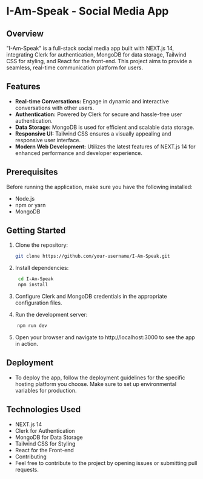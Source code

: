 # I-Am-Speak - Social Media App

## Overview

"I-Am-Speak" is a full-stack social media app built with NEXT.js 14, integrating Clerk for authentication, MongoDB for data storage, Tailwind CSS for styling, and React for the front-end. This project aims to provide a seamless, real-time communication platform for users.

## Features

- **Real-time Conversations:** Engage in dynamic and interactive conversations with other users.
- **Authentication:** Powered by Clerk for secure and hassle-free user authentication.
- **Data Storage:** MongoDB is used for efficient and scalable data storage.
- **Responsive UI:** Tailwind CSS ensures a visually appealing and responsive user interface.
- **Modern Web Development:** Utilizes the latest features of NEXT.js 14 for enhanced performance and developer experience.

## Prerequisites

Before running the application, make sure you have the following installed:

- Node.js
- npm or yarn
- MongoDB

## Getting Started

1. Clone the repository:

   ```bash
   git clone https://github.com/your-username/I-Am-Speak.git
   ```

2. Install dependencies:

   ```bash
    cd I-Am-Speak
    npm install
   ```

3. Configure Clerk and MongoDB credentials in the appropriate configuration files.

4. Run the development server:

```bash
    npm run dev
```

5. Open your browser and navigate to http://localhost:3000 to see the app in action.

## Deployment

- To deploy the app, follow the deployment guidelines for the specific hosting platform you choose. Make sure to set up environmental variables for production.

## Technologies Used

- NEXT.js 14
- Clerk for Authentication
- MongoDB for Data Storage
- Tailwind CSS for Styling
- React for the Front-end
- Contributing
- Feel free to contribute to the project by opening issues or submitting pull requests.

